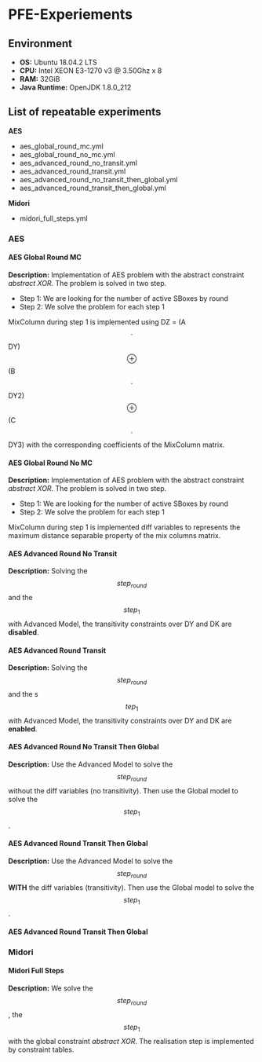 <script type="text/javascript" async="" src="https://cdnjs.cloudflare.com/ajax/libs/mathjax/2.7.2/MathJax.js?config=TeX-MML-AM_CHTML"></script>

# PFE-Experiements	

## Environment
- **OS:** Ubuntu 18.04.2 LTS
- **CPU:** Intel XEON E3-1270 v3 @ 3.50Ghz x 8
- **RAM:** 32GiB
- **Java Runtime:** OpenJDK 1.8.0_212

## List of repeatable experiments
**AES**
- aes_global_round_mc.yml
- aes_global_round_no_mc.yml
- aes_advanced_round_no_transit.yml
- aes_advanced_round_transit.yml
- aes_advanced_round_no_transit_then_global.yml
- aes_advanced_round_transit_then_global.yml

**Midori**
- midori_full_steps.yml

### AES
#### AES Global Round MC
**Description:**
Implementation of AES problem with the abstract constraint *abstract XOR*. The problem is solved in two step.
- Step 1: We are looking for the number of active SBoxes by round
- Step 2: We solve the problem for each step 1

MixColumn during step 1 is implemented using DZ = (A $$\cdot$$ DY) $$\oplus$$ (B $$\cdot$$ DY2) $$\oplus$$ (C $$\cdot$$ DY3) with the corresponding coefficients of the MixColumn matrix.

#### AES Global Round No MC
**Description:**
Implementation of AES problem with the abstract constraint *abstract XOR*. The problem is solved in two step.

- Step 1: We are looking for the number of active SBoxes by round
- Step 2: We solve the problem for each step 1

MixColumn during step 1 is implemented diff variables to represents the maximum distance separable property of the mix columns matrix.

#### AES Advanced Round No Transit
**Description:**
Solving the $$step_{round}$$ and the $$step_{1}$$ with Advanced Model, the transitivity constraints over DY and DK are **disabled**.

#### AES Advanced Round Transit
**Description:**
Solving the $$step_{round}$$ and the s$$tep_{1}$$ with Advanced Model, the transitivity constraints over DY and DK are **enabled**.

#### AES Advanced Round No Transit Then Global
**Description:**
Use the Advanced Model to solve the $$step_{round}$$ without the diff variables (no transitivity). Then use the Global model to solve the $$step_{1}$$.

#### AES Advanced Round Transit Then Global
**Description:**
Use the Advanced Model to solve the $$step_{round}$$ **WITH** the diff variables (transitivity). Then use the Global model to solve the $$step_{1}$$.

#### AES Advanced Round Transit Then Global

### Midori
#### Midori Full Steps
**Description:**
We solve the $$step_{round}$$, the $$step_{1}$$ with the global constraint *abstract XOR*. The realisation step is implemented by constraint tables.
